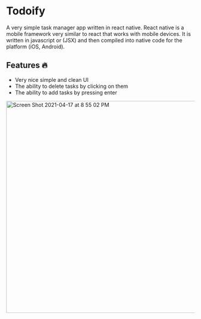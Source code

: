 # Todoify
A very simple task manager app written in react native.
React native is a mobile framework very similar to react that works with mobile devices. It is written in javascript or (JSX) and then compiled into native code for the platform (iOS, Android).





## Features 🔥
- Very nice simple and clean UI
- The ability to delete tasks by clicking on them
- The ability to add tasks by pressing enter


<img width="568" alt="Screen Shot 2021-04-17 at 8 55 02 PM" src="https://user-images.githubusercontent.com/74139069/115125316-31eb3480-9fbf-11eb-9f47-b6855f0e0a5b.png">
